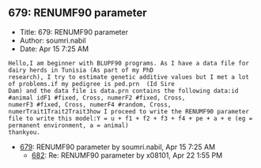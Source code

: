 ## 679: RENUMF90 parameter

- Title: 679: RENUMF90 parameter
- Author: soumri.nabil
- Date: Apr 15 7:25 AM
```
Hello,I am beginner with BLUPF90 programs. As I have a data file for dairy herds in Tunisia (As part of my PhD
research), I try to estimate genetic additive values but I met a lot of problems.if my pedigree is ped.prn  (Id Sire
Dam) and the data file is data.prn contains the following data:id   #animal idF1 #fixed, Cross, numerF2 #fixed, Cross,
numerF3 #fixed, Cross, numerF4 #random, Cross, numerTrait1Trait2Trait3how I proceed to write the RENUMF90 parameter
file to write this model:Y = u + f1 + f2 + f3 + f4 + pe + a + e (eg = permanent environment, a = animal)
thankyou.
```

- [679](0679.md): RENUMF90 parameter by soumri.nabil, Apr 15 7:25 AM
    - [682](0682.md): Re: RENUMF90 parameter by x08101, Apr 22 1:55 PM
